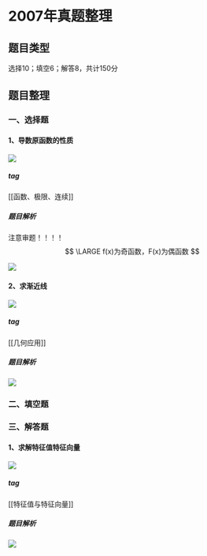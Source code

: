 # 2007年真题整理
## 题目类型
选择10；填空6；解答8，共计150分
## 题目整理
### 一、选择题
#### 1、导数原函数的性质
![](https://rgdz-img.oss-cn-hangzhou.aliyuncs.com/img/20211125094116.png)
##### tag
[[函数、极限、连续]]

##### 题目解析
注意审题！！！！
$$
\LARGE
f(x)为奇函数，F(x)为偶函数
$$

![](https://rgdz-img.oss-cn-hangzhou.aliyuncs.com/img/20211125102833.png)
#### 2、求渐近线
![](https://rgdz-img.oss-cn-hangzhou.aliyuncs.com/img/20211125103043.png)
##### tag
[[几何应用]]
##### 题目解析
![](https://rgdz-img.oss-cn-hangzhou.aliyuncs.com/img/20211125103718.png)


### 二、填空题
### 三、解答题
#### 1、求解特征值特征向量
![](https://rgdz-img.oss-cn-hangzhou.aliyuncs.com/img/20211125103803.png)

##### tag
[[特征值与特征向量]]
##### 题目解析
![](https://rgdz-img.oss-cn-hangzhou.aliyuncs.com/img/20211125103920.png)
